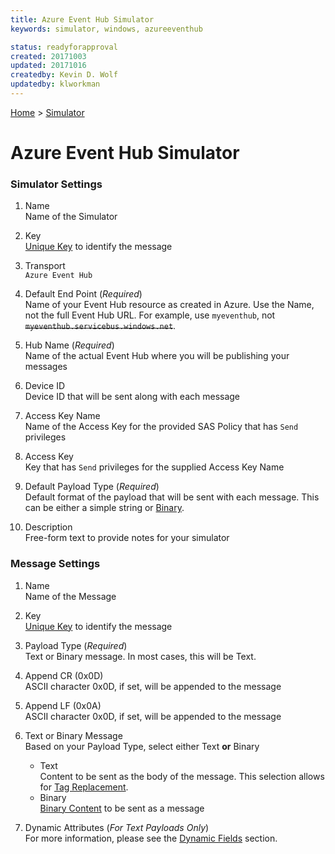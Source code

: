 ```yaml
---
title: Azure Event Hub Simulator
keywords: simulator, windows, azureeventhub

status: readyforapproval
created: 20171003
updated: 20171016
createdby: Kevin D. Wolf
updatedby: klworkman
---
```

[Home](../Index.md) > [Simulator](Index.md)
# Azure Event Hub Simulator

### Simulator Settings


1. Name     
Name of the Simulator

2. Key  
[Unique Key](../Topics/Keys.md) to identify the message

3. Transport    
`Azure Event Hub`

4. Default End Point (*Required*)  
Name of your Event Hub resource as created in Azure. Use the Name, not the full Event Hub URL.  For example, use `myeventhub`, not ~~`myeventhub.servicebus.windows.net`~~.

5. Hub Name (*Required*)  
Name of the actual Event Hub where you will be publishing your messages

6. Device ID  
Device ID that will be sent along with each message

7. Access Key Name  
Name of the Access Key for the provided SAS Policy that has `Send` privileges

8. Access Key  
Key that has `Send` privileges for the supplied Access Key Name

9. Default Payload Type (*Required*)  
Default format of the payload that will be sent with each message.  This can be either a simple string or [Binary](BinaryContent.md).

10. Description    
Free-form text to provide notes for your simulator

### Message Settings

1. Name       
Name of the Message

2. Key    
[Unique Key](../Topics/Keys.md) to identify the message

3. Payload Type (*Required*)  
Text or Binary message.  In most cases, this will be Text.

4. Append CR (0x0D)  
ASCII character 0x0D, if set, will be appended to the message

5. Append LF (0x0A)  
ASCII character 0x0D, if set, will be appended to the message

6. Text or Binary Message   
Based on your Payload Type, select either Text **or** Binary
   * Text    
     Content to be sent as the body of the message.  This selection allows for [Tag Replacement](DynamicFields.md).   
   * Binary    
     [Binary Content](BinaryContent.md) to be sent as a message   

7. Dynamic Attributes (*For Text Payloads Only*)    
For more information, please see the [Dynamic Fields](DynamicFields.md) section.
